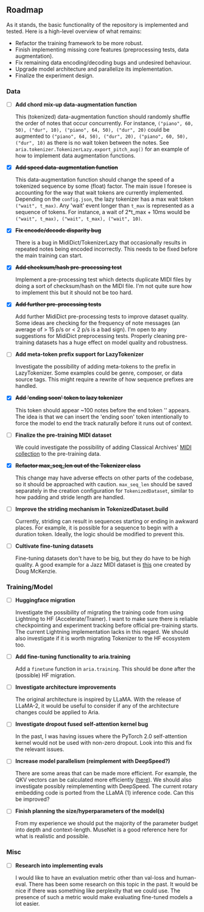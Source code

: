 ## Roadmap

As it stands, the basic functionality of the repository is implemented and tested. Here is a high-level overview of what remains:

- Refactor the training framework to be more robust.
- Finish implementing missing core features (preprocessing tests, data augmentation).
- Fix remaining data encoding/decoding bugs and undesired behaviour.
- Upgrade model architecture and parallelize its implementation.
- Finalize the experiment design.

### Data

* [ ] **Add chord mix-up data-augmentation function** 

  This (tokenized) data-augmentation function should randomly shuffle the order of notes that occur concurrently. For instance, `("piano", 60, 50), ("dur", 10), ("piano", 64, 50), ("dur", 20)` could be augmented to `("piano", 64, 50), ("dur", 20), ("piano", 60, 50), ("dur", 10)` as there is no wait token between the notes. See `aria.tokenizer.TokenizerLazy.export_pitch_aug()` for an example of how to implement data augmentation functions.
* [x] **~~Add speed data-augmentation function~~**

  This data-augmentation function should change the speed of a tokenized sequence by some (float) factor. The main issue I foresee is accounting for the way that wait tokens are currently implemented. Depending on the `config.json`, the lazy tokenizer has a max wait token `("wait", t_max)`. Any 'wait' event longer than `t_max` is represented as a sequence of tokens. For instance, a wait of 2*t_max + 10ms would be `("wait", t_max), ("wait", t_max), ("wait", 10)`.
* [x] **~~Fix encode/decode disparity bug~~**

  There is a bug in MidiDict/TokenizerLazy that occasionally results in repeated notes being encoded incorrectly. This needs to be fixed before the main training can start.
* [x] **~~Add checksum/hash pre-processing test~~**

  Implement a pre-processing test which detects duplicate MIDI files by doing a sort of checksum/hash on the MIDI file. I'm not quite sure how to implement this but it should not be too hard.
* [x] **~~Add further pre-processing tests~~**

  Add further MidiDict pre-processing tests to improve dataset quality. Some ideas are checking for the frequency of note messages (an average of > 15 p/s or < 2 p/s is a bad sign). I'm open to any suggestions for MidiDict preprocessing tests. Properly cleaning pre-training datasets has a huge effect on model quality and robustness.
* [ ] **Add meta-token prefix support for LazyTokenizer**

  Investigate the possibility of adding meta-tokens to the prefix in LazyTokenizer. Some examples could be genre, composer, or data source tags. This might require a rewrite of how sequence prefixes are handled.
* [x] **~~Add 'ending soon' token to lazy tokenizer~~**

  This token should appear ~100 notes before the end token '<E>' appears. The idea is that we can insert the 'ending soon' token intentionally to force the model to end the track naturally before it runs out of context.
* [ ] **Finalize the pre-training MIDI dataset**

  We could investigate the possibility of adding Classical Archives' [MIDI collection](https://www.classicalarchives.com/midi.html) to the pre-training data.
  
* [x] **~~Refactor max_seq_len out of the Tokenizer class~~**

  This change may have adverse effects on other parts of the codebase, so it should be approached with caution. `max_seq_len` should be saved separately in the creation configuration for `TokenizedDataset`, similar to how padding and stride length are handled.
* [ ] **Improve the striding mechanism in TokenizedDataset.build**

  Currently, striding can result in sequences starting or ending in awkward places. For example, it is possible for a sequence to begin with a duration token. Ideally, the logic should be modified to prevent this.
* [ ] **Cultivate fine-tuning datasets**

  Fine-tuning datasets don't have to be big, but they do have to be high quality. A good example for a Jazz MIDI dataset is [this](https://bushgrafts.com/midi/) one created by Doug McKenzie.

### Training/Model

* [ ] **Huggingface migration**

  Investigate the possibility of migrating the training code from using Lightning to HF (Accelerate/Trainer). I want to make sure there is reliable checkpointing and experiment tracking before official pre-training starts. The current Lightning implementation lacks in this regard. We should also investigate if it is worth migrating Tokenizer to the HF ecosystem too.

* [ ] **Add fine-tuning functionality to aria.training**

  Add a `finetune` function in `aria.training`. This should be done after the (possible) HF migration.
* [ ] **Investigate architecture improvements**

  The original architecture is inspired by LLaMA. With the release of LLaMA-2, it would be useful to consider if any of the architecture changes could be applied to Aria.
* [ ] **Investigate dropout fused self-attention kernel bug**

  In the past, I was having issues where the PyTorch 2.0 self-attention kernel would not be used with non-zero dropout. Look into this and fix the relevant issues.
* [ ] **Increase model parallelism (reimplement with DeepSpeed?)**

  There are some areas that can be made more efficient. For example, the QKV vectors can be calculated more efficiently ([here](https://pytorch.org/tutorials/intermediate/scaled_dot_product_attention_tutorial.html)). We should also investigate possibly reimplementing with DeepSpeed. The current rotary embedding code is ported from the LLaMA (1) inference code. Can this be improved?
  
* [ ] **Finish planning the size/hyperparameters of the model(s)**

  From my experience we should put the majority of the parameter budget into depth and context-length. MuseNet is a good reference here for what is realistic and possible.

### Misc

* [ ] **Research into implementing evals**

  I would like to have an evaluation metric other than val-loss and human-eval. There has been some research on this topic in the past. It would be nice if there was something like perplexity that we could use. The presence of such a metric would make evaluating fine-tuned models a lot easier.
